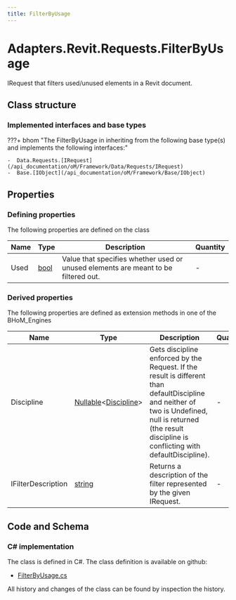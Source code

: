 ```yaml
---
title: FilterByUsage
---
```


# Adapters.Revit.Requests.FilterByUsage

IRequest that filters used/unused elements in a Revit document.

## Class structure

### Implemented interfaces and base types

???+ bhom "The FilterByUsage in inheriting from the following base type(s) and implements the following interfaces:"

    -  Data.Requests.[IRequest](/api_documentation/oM/Framework/Data/Requests/IRequest)
    -  Base.[IObject](/api_documentation/oM/Framework/Base/IObject)


## Properties



### Defining properties

The following properties are defined on the class

| Name             | Type             | Description      | Quantity         |
|------------------|------------------|------------------|------------------|
| Used | [bool](https://learn.microsoft.com/en-us/dotnet/api/System.Boolean?view=netstandard-2.0) | Value that specifies whether used or unused elements are meant to be filtered out. | - |


### Derived properties

The following properties are defined as extension methods in one of the BHoM_Engines

| Name             | Type             | Description      | Quantity         | Engine           |
|------------------|------------------|------------------|------------------|------------------|
| Discipline | [Nullable](https://learn.microsoft.com/en-us/dotnet/api/System.Nullable-1?view=netstandard-2.0)&lt;[Discipline](/api_documentation/oM/Adapter/Adapters/Revit/Enums/Discipline)&gt; | Gets discipline enforced by the Request. If the result is different than defaultDiscipline and neither of two is Undefined, null is returned (the result discipline is conflicting with defaultDiscipline). | - | Revit_Engine |
| IFilterDescription | [string](https://learn.microsoft.com/en-us/dotnet/api/System.String?view=netstandard-2.0) | Returns a description of the filter represented by the given IRequest. | - | Revit_Engine |


## Code and Schema

### C# implementation

The class is defined in C#. The class definition is available on github:

- [FilterByUsage.cs](https://github.com/BHoM/Revit_Toolkit/blob/develop/Revit_oM/Requests/FilterByUsage.cs)

All history and changes of the class can be found by inspection the history.
